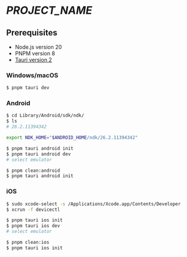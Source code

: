 # _PROJECT_NAME_

## Prerequisites

- Node.js version 20
- PNPM version 8
- [Tauri version 2](https://beta.tauri.app/guides/prerequisites/)

### Windows/macOS

```sh
$ pnpm tauri dev
```

### Android

```sh
$ cd Library/Android/sdk/ndk/
$ ls
# 26.2.11394342

export NDK_HOME="$ANDROID_HOME/ndk/26.2.11394342"
```

```sh
$ pnpm tauri android init
$ pnpm tauri android dev
# select emulator
```

```sh
$ pnpm clean:android
$ pnpm tauri android init
```

### iOS

```sh
$ sudo xcode-select -s /Applications/Xcode.app/Contents/Developer
$ xcrun -f devicectl
```

```sh
$ pnpm tauri ios init
$ pnpm tauri ios dev
# select emulator
```

```sh
$ pnpm clean:ios
$ pnpm tauri ios init
```

